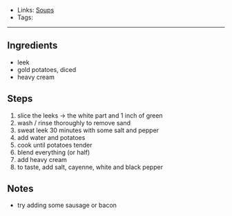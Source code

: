 - Links: [Soups](Soups.md)
- Tags: 

---

## Ingredients
- leek
- gold potatoes, diced
- heavy cream

## Steps
1. slice the leeks -> the white part and 1 inch of green
2. wash / rinse thoroughly to remove sand
3. sweat leek 30 minutes with some salt and pepper
4. add water and potatoes
5. cook until potatoes tender
6. blend everything (or half)
7. add heavy cream
8. to taste, add salt, cayenne, white and black pepper

## Notes
- try adding some sausage or bacon